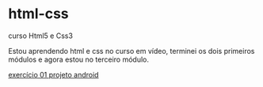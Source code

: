 # html-css 

 curso Html5 e Css3

Estou aprendendo html e css no curso em vídeo, terminei os dois primeiros módulos e agora estou no terceiro módulo.

<a href="https://webertontavares.github.io/Html5-Css3/EX01/" target=_blank> exercício 01 </a> 
<a href="https://webertontavares.github.io/projeto-android/" target="_blank">projeto android</a>